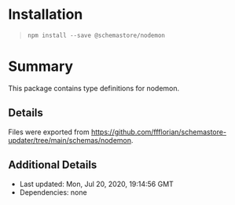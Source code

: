 # Installation
> `npm install --save @schemastore/nodemon`

# Summary
This package contains type definitions for nodemon.

## Details
Files were exported from https://github.com/ffflorian/schemastore-updater/tree/main/schemas/nodemon.

## Additional Details
* Last updated: Mon, Jul 20, 2020, 19:14:56 GMT
* Dependencies: none
